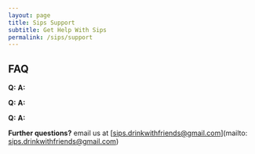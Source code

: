 ```yaml
---
layout: page
title: Sips Support
subtitle: Get Help With Sips
permalink: /sips/support
---
```


## FAQ
**Q:**
**A:**

**Q:**
**A:**

**Q:**
**A:**

**Further questions?** email us at [sips.drinkwithfriends@gmail.com](mailto: sips.drinkwithfriends@gmail.com)
